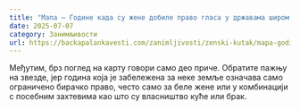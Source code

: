 ```yaml
---
title: "Мапа – Године када су жене добиле право гласа у државама широм света"
date: 2025-07-07
category: Занимљивости
url: https://backapalankavesti.com/zanimljivosti/zenski-kutak/mapa-godine-kada-su-zene-dobile-pravo-glasa-u-drzavama-sirom-sveta/
---
```


Међутим, брз поглед на карту говори само део приче. Обратите пажњу на звезде, јер година која је забележена за неке земље означава само ограничено бирачко право, често само за беле жене или у комбинацији с посебним захтевима као што су власништво куће или брак.
